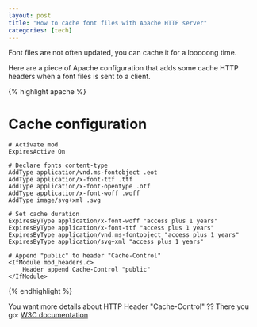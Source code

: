 ```yaml
---
layout: post
title: "How to cache font files with Apache HTTP server"
categories: [tech]
---
```

Font files are not often updated, you can cache it for a looooong time.

Here are a piece of Apache configuration that adds some cache HTTP headers when a font files is sent to a client.

<!--more-->

{% highlight apache %}
# Cache configuration
<IfModule mod_expires.c>

    # Activate mod
    ExpiresActive On
    
    # Declare fonts content-type
    AddType application/vnd.ms-fontobject .eot
    AddType application/x-font-ttf .ttf
    AddType application/x-font-opentype .otf
    AddType application/x-font-woff .woff
    AddType image/svg+xml .svg
    
    # Set cache duration
    ExpiresByType application/x-font-woff "access plus 1 years"
    ExpiresByType application/x-font-ttf "access plus 1 years"
    ExpiresByType application/vnd.ms-fontobject "access plus 1 years"
    ExpiresByType application/svg+xml "access plus 1 years"
    
    # Append "public" to header "Cache-Control"
    <IfModule mod_headers.c>
        Header append Cache-Control "public"
    </IfModule>
</IfModule>
{% endhighlight %}

You want more details about HTTP Header "Cache-Control" ?? There you go: <a href="https://www.w3.org/Protocols/rfc2616/rfc2616-sec14.html#sec14.9" target="_blank">W3C documentation</a>
